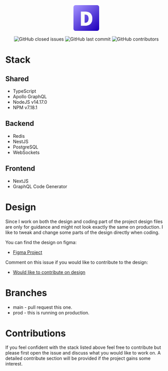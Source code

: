<a href="https://derum.pl">
  <p align="center">
    <img height=80 src="https://raw.githubusercontent.com/schriker/derum/main/frontend/public/og_image.png"/>
  </p>
</a>

<p align="center">
  <img alt="GitHub closed issues" src="https://img.shields.io/github/issues-closed/schriker/derum?style=flat-square">
  <img alt="GitHub last commit" src="https://img.shields.io/github/last-commit/schriker/derum?style=flat-square">
  <img alt="GitHub contributors" src="https://img.shields.io/github/contributors/schriker/derum?style=flat-square">
</p>

# Stack

## Shared

- TypeScript
- Apollo GraphQL
- NodeJS v14.17.0
- NPM v7.18.1

## Backend

- Redis
- NestJS
- PostgreSQL
- WebSockets

## Frontend

- NextJS
- GraphQL Code Generator

# Design

Since I work on both the design and coding part of the project design files are only for guidance and might not look exactly the same on production. I like to tweak and change some parts of the design directly when coding.

You can find the design on figma:
- [Figma Project](https://www.figma.com/file/4FNOok2FZt2DetpgUZVkSG/Derum) 

Comment on this issue if you would like to contribute to the design:
- [Would like to contribute on design](https://github.com/schriker/derum/issues/1)

# Branches

- main - pull request this one.
- prod - this is running on production.

# Contributions

If you feel confident with the stack listed above feel free to contribute but please first open the issue and discuss what you would like to work on. A detailed contribute section will be provided if the project gains some interest.
